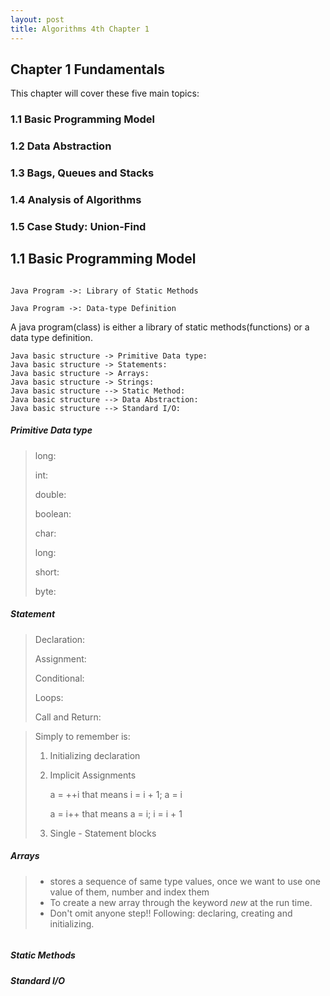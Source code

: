 ```yaml
---
layout: post
title: Algorithms 4th Chapter 1
---
```


Chapter 1 Fundamentals
----------------------

This chapter will cover these five main topics:

### 1.1 Basic Programming Model

### 1.2 Data Abstraction

### 1.3 Bags, Queues and Stacks

### 1.4 Analysis of Algorithms

### 1.5 Case Study: Union-Find 


1.1 Basic Programming Model
---------------------------

```sequence

Java Program ->: Library of Static Methods 

Java Program ->: Data-type Definition

```

A java program(class) is either a library of static methods(functions) or 
a data type definition.

```sequence
Java basic structure -> Primitive Data type:
Java basic structure -> Statements:
Java basic structure -> Arrays:
Java basic structure -> Strings:
Java basic structure --> Static Method:
Java basic structure --> Data Abstraction:
Java basic structure --> Standard I/O:
```

##### Primitive Data type

> long:
>
> int:
>
> double:
>
> boolean:
>
> char:
>
> long:
>
> short:
>
> byte:

##### Statement

> Declaration:
>
> Assignment:
>
> Conditional:
>
> Loops:
>
> Call and Return:

> 
> Simply to remember is:
>
> 1. Initializing declaration
>
> 2. Implicit Assignments
>
>    a = ++i that means i = i + 1; a = i
>
>    a = i++ that means a = i; i = i + 1
>
> 3. Single - Statement blocks
>

##### Arrays

> * stores a sequence of same type values, once we want to use one value of them, 
>   number and index them
> * To create a new array through the keyword *new* at the run time.
> * Don't omit anyone step!! 
>   Following: declaring, creating and initializing.

```sh

```


##### Static Methods



##### Standard I/O



